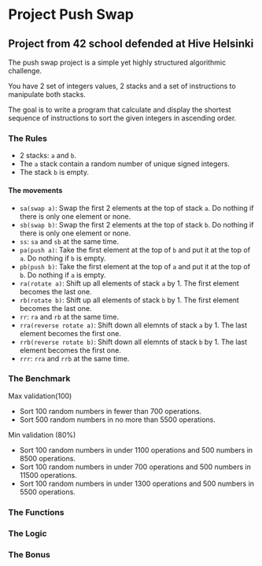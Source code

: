
# Project Push Swap

## Project from 42 school defended at Hive Helsinki

The push swap project is a simple yet highly structured algorithmic challenge.

You have 2 set of integers values, 2 stacks and a set of instructions to 
manipulate both stacks.

The goal is to write a program that calculate and display the shortest 
sequence of instructions to sort the given integers in ascending order.

### The Rules

- 2 stacks: `a` and `b`. 
- The `a` stack contain a random number of unique signed integers. 
- The stack `b` is empty.


#### The movements

- `sa(swap a)`: Swap the first 2 elements at the top of stack `a`.
Do nothing if there is only one element or none.
- `sb(swap b)`: Swap the first 2 elements at the top of stack `b`.
Do nothing if there is only one element or none.
- `ss`: `sa` and `sb` at the same time.
- `pa(push a)`: Take the first element at the top of `b` and put it at the top
of `a`. Do nothing if `b` is empty.
- `pb(push b)`: Take the first element at the top of `a` and put it at the top
of `b`. Do nothing if `a` is empty.
- `ra(rotate a)`: Shift up all elements of stack `a` by 1.
The first element becomes the last one.
- `rb(rotate b)`: Shift up all elements of stack `b` by 1.
The first element becomes the last one.
- `rr`: `ra` and `rb` at the same time.
- `rra(reverse rotate a)`: Shift down all elemnts of stack `a` by 1.
The last element becomes the first one.
- `rrb(reverse rotate b)`: Shift down all elemnts of stack `b` by 1.
The last element becomes the first one.
- `rrr`: `rra` and `rrb` at the same time. 

### The Benchmark 
Max validation(100)
- Sort 100 random numbers in fewer than 700 operations.
- Sort 500 random numbers in no more than 5500 operations.

Min validation (80%)
- Sort 100 random numbers in under 1100 operations and 500 numbers in 8500 operations.
- Sort 100 random numbers in under 700 operations and 500 numbers in 11500 operations.
- Sort 100 random numbers in under 1300 operations and 500 numbers in 5500 operations.

### The Functions 
### The Logic 
### The Bonus

